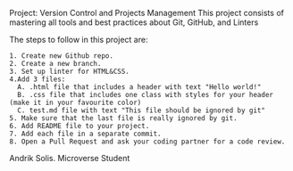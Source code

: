 Project: Version Control and Projects Management
  This project consists of mastering all tools and best practices about Git, GitHub, and Linters
  
  The steps to follow in this project are:

    1. Create new Github repo.
    2. Create a new branch.
    3. Set up linter for HTML&CSS.  
    4.Add 3 files:
      A. .html file that includes a header with text "Hello world!"
      B. .css file that includes one class with styles for your header (make it in your favourite color)
      C. test.md file with text "This file should be ignored by git"
    5. Make sure that the last file is really ignored by git.
    6. Add README file to your project.
    7. Add each file in a separate commit.
    8. Open a Pull Request and ask your coding partner for a code review.

Andrik Solis. Microverse Student